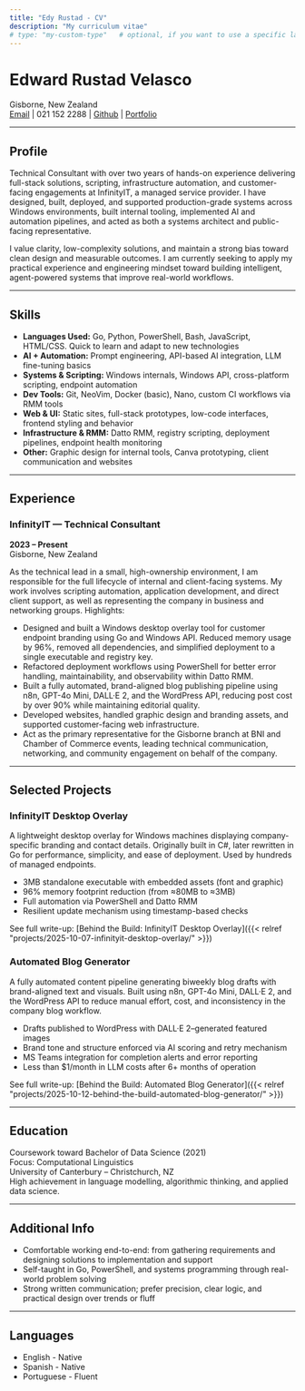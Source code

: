 ```yaml
---
title: "Edy Rustad - CV"
description: "My curriculum vitae"
# type: "my-custom-type"   # optional, if you want to use a specific layout
---
```

# Edward Rustad Velasco  
Gisborne, New Zealand  
[Email](mailto:edward.rusatd@proton.me) | 021 152 2288 | [Github](https://github.com/edy-rus/) | [Portfolio](https://portfolio.tarbide.info)

---
## Profile

Technical Consultant with over two years of hands-on experience delivering full-stack solutions, scripting, infrastructure automation, and customer-facing engagements at InfinityIT, a managed service provider. I have designed, built, deployed, and supported production-grade systems across Windows environments, built internal tooling, implemented AI and automation pipelines, and acted as both a systems architect and public-facing representative.  

I value clarity, low-complexity solutions, and maintain a strong bias toward clean design and measurable outcomes. I am currently seeking to apply my practical experience and engineering mindset toward building intelligent, agent-powered systems that improve real-world workflows.

---
## Skills

- **Languages Used:** Go, Python, PowerShell, Bash, JavaScript, HTML/CSS. Quick to learn and adapt to new technologies
- **AI + Automation:** Prompt engineering, API-based AI integration, LLM fine-tuning basics  
- **Systems & Scripting:** Windows internals, Windows API, cross-platform scripting, endpoint automation  
- **Dev Tools:** Git, NeoVim, Docker (basic), Nano, custom CI workflows via RMM tools  
- **Web & UI:** Static sites, full-stack prototypes, low-code interfaces, frontend styling and behavior  
- **Infrastructure & RMM:** Datto RMM, registry scripting, deployment pipelines, endpoint health monitoring  
- **Other:** Graphic design for internal tools, Canva prototyping, client communication and websites

---
## Experience

### InfinityIT — Technical Consultant  
**2023 – Present**  
Gisborne, New Zealand  

As the technical lead in a small, high-ownership environment, I am responsible for the full lifecycle of internal and client-facing systems. My work involves scripting automation, application development, and direct client support, as well as representing the company in business and networking groups. Highlights:

- Designed and built a Windows desktop overlay tool for customer endpoint branding using Go and Windows API. Reduced memory usage by 96%, removed all dependencies, and simplified deployment to a single executable and registry key.  
- Refactored deployment workflows using PowerShell for better error handling, maintainability, and observability within Datto RMM.
- Built a fully automated, brand-aligned blog publishing pipeline using n8n, GPT-4o Mini, DALL·E 2, and the WordPress API, reducing post cost by over 90% while maintaining editorial quality.
- Developed websites, handled graphic design and branding assets, and supported customer-facing web infrastructure.  
- Act as the primary representative for the Gisborne branch at BNI and Chamber of Commerce events, leading technical communication, networking, and community engagement on behalf of the company.

---
## Selected Projects

### **InfinityIT Desktop Overlay**  
A lightweight desktop overlay for Windows machines displaying company-specific branding and contact details. Originally built in C#, later rewritten in Go for performance, simplicity, and ease of deployment. Used by hundreds of managed endpoints.

- 3MB standalone executable with embedded assets (font and graphic)  
- 96% memory footprint reduction (from ≈80MB to ≈3MB)  
- Full automation via PowerShell and Datto RMM  
- Resilient update mechanism using timestamp-based checks

See full write-up: [Behind the Build: InfinityIT Desktop Overlay]({{< relref "projects/2025-10-07-infinityit-desktop-overlay/" >}})

### **Automated Blog Generator**

A fully automated content pipeline generating biweekly blog drafts with brand-aligned text and visuals. Built using n8n, GPT-4o Mini, DALL·E 2, and the WordPress API to reduce manual effort, cost, and inconsistency in the company blog workflow.

- Drafts published to WordPress with DALL·E 2–generated featured images
- Brand tone and structure enforced via AI scoring and retry mechanism
- MS Teams integration for completion alerts and error reporting
- Less than $1/month in LLM costs after 6+ months of operation

See full write-up: [Behind the Build: Automated Blog Generator]({{< relref "projects/2025-10-12-behind-the-build-automated-blog-generator/" >}})

---
## Education

Coursework toward Bachelor of Data Science (2021)  
Focus: Computational Linguistics  
University of Canterbury – Christchurch, NZ  
High achievement in language modelling, algorithmic thinking, and applied data science.

---
## Additional Info

- Comfortable working end-to-end: from gathering requirements and designing solutions to implementation and support  
- Self-taught in Go, PowerShell, and systems programming through real-world problem solving  
- Strong written communication; prefer precision, clear logic, and practical design over trends or fluff

---
## Languages

- English - Native
- Spanish - Native
- Portuguese - Fluent
